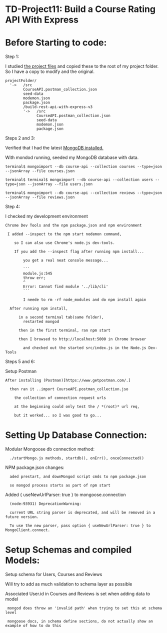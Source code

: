 # TD-Project11: Build a Course Rating API With Express

# Before Starting to code:

Step 1:

  I studied [the project files](./build-rest-api-with-express-v3) and copied these to the root of my project folder. So I have a copy to modify and the original.

  ```
  projectFolder/  
    '->   /src
          CourseAPI.postman_collection.json
          seed-data
          modemon.json
          package.json
          /build-rest-api-with-express-v3
          '->   /src
                CourseAPI.postman_collection.json
                seed-data
                modemon.json
                package.json

  ```

Steps 2 and 3:

  Verified that I had the latest [MongoDB installed.](http://treehouse.github.io/installation-guides/)

  With mondod running, seeded my MongoDB database with data.
  ```
  terminal$ mongoimport --db course-api --collection courses --type=json --jsonArray --file courses.json

  terminal$ terminal$ mongoimport --db course-api --collection users --type=json --jsonArray --file users.json

  terminal$ mongoimport --db course-api --collection reviews --type=json --jsonArray --file reviews.json

  ```

Step 4:

  I checked my development environment

    Chrome Dev Tools and the npm package.json and npm environment

     I added --inspect to the npm start nodemon command,

        so I can also use Chrome's node.js dev-tools.

        If you add the --inspect flag after running npm install...

            you get a real neat console message...

            ```
            module.js:545
            throw err;
            ^
            Error: Cannot find module '../lib/cli'
            ```

            I neede to rm -rf node_modules and do npm install again

      After running npm install,

          in a second terminal tab(same folder),
            restarted mongod

          then in the first terminal, ran npm start

          then I browsed to http://localhost:5000 in Chrome browser

            and checked out the started src/index.js in the Node.js Dev-Tools

Steps 5 and 6:

  Setup Postman

    After installing (Postman)[https://www.getpostman.com/.]

      then ran it ..import CourseAPI.postman_collection.jso

        the collection of connection request urls

        at the beginning could only test the / *(root)* url req,

        but it worked... so I was good to go...

# Setting Up Database Connection:

  Modular Mongoose db connection method:

      ./startMongo.js methods, startdb(), onErr(), onceConnected()

  NPM package.json changes:

      aded prestart, and downMongod script cmds to npm package.json

      so mongod process starts as part of npm start

  Added { useNewUrlParser: true } to mongoose.connection

      (node:93931) DeprecationWarning:

      current URL string parser is deprecated, and will be removed in a future version.

      To use the new parser, pass option { useNewUrlParser: true } to MongoClient.connect.

# Setup Schemas and compiled Models:

  Setup schema for Users, Courses and Reviews

  Will try to add as much validation to schema layer as possible

  Associated User.id in Courses and Reviews is set when adding data to model

     mongod does throw an 'invalid path' when trying to set this at schema level

     mongoose docs, in schema define sections, do not actually show an example of how to do this
